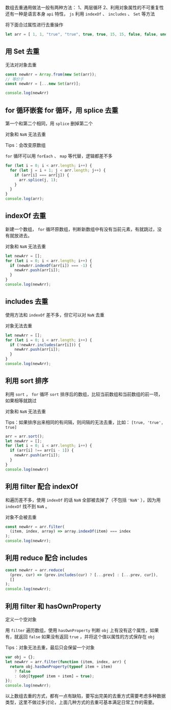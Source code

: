 数组去重通用做法一般有两种方法：
1、两层循环
2、利用对象属性的不可重复性
还有一种是语言本身 `api` 特性， `js` 利用 `indexOf` 、 `includes` 、 `Set` 等方法

将下面合过属性进行去重操作

```jsx
let arr = [ 1, 1, "true", "true", true, true, 15, 15, false, false, undefined, undefined, null, null, NaN, NaN, "NaN", 0, 0, "a", "a", {}, {}, 1, "true", true, 15, false, 'false', undefined, null, NaN, "NaN", 0, {}];
```

## 用 Set 去重

无法对对象去重

```jsx
const newArr = Array.from(new Set(arr));
// 等价于
const newArr = [...new Set(arr)];

console.log(newArr)
```

## for 循环嵌套 for 循环，用 splice 去重

第一个和第二个相同，用 `splice` 删掉第二个

对象和 `NaN` 无法去重

Tips：会改变原数组

`for` 循环可以用  `forEach` 、 `map` 等代替，逻辑都差不多

```jsx
for (let i = 0; i < arr.length; i++) {
  for (let j = i + 1; j < arr.length; j++) {
    if (arr[i] === arr[j]) {
      arr.splice(j, 1);
    }
  }
}
console.log(arr);
```

## indexOf 去重

新建一个数组， `for` 循环原数组，判断新数组中有没有当前元素，有就跳过，没有就放进去。

对象和 `NaN` 无法去重

```jsx
let newArr = [];
for (let i = 0; i < arr.length; i++) {
  if (newArr.indexOf(arr[i]) === -1) {
    newArr.push(arr[i]);
  }
}
console.log(newArr);
```

## includes 去重

使用方法和 `indexOf` 差不多，但它可以对 `NaN` 去重

对象无法去重

```jsx
let newArr = [];
for (let i = 0; i < arr.length; i++) {
  if (!newArr.includes(arr[i])) {
    newArr.push(arr[i]);
  }
}
console.log(newArr);
```

## 利用 sort 排序

利用 `sort` ， `for` 循环 `sort` 排序后的数组，比较当前数组和当前数组的前一项，如果相等就跳过

对象和 `NaN` 无法去重

Tips：如果排序出来相同的有间隔，则间隔的无法去重，比如： `[true, 'true', true]` 

```jsx
arr = arr.sort();
let newArr = [];
for (let i = 0; i < arr.length; i++) {
  if (arr[i] !== arr[i - 1]) {
    newArr.push(arr[i]);
  }
}
console.log(newArr)
```

## 利用 filter 配合 indexOf

和遍历差不多，使用 `indexOf` 的话 `NaN` 全部被去掉了（不包括 `'NaN'` ），因为用 `indexOf` 找不到 `NaN` 。

对象不会被去重

```jsx
const newArr = arr.filter(
  (item, index, array) => array.indexOf(item) === index
);
console.log(newArr);
```

## 利用 reduce 配合 includes

```jsx
const newArr = arr.reduce(
  (prev, cur) => (prev.includes(cur) ? [...prev] : [...prev, cur]),
  []
);
console.log(newArr);
```

## 利用 filter 和 hasOwnProperty

定义一个空对象

用 `filter` 遍历数组，使用 `hasOwnProperty` 判断 `obj` 上有没有这个属性，如果有，就返回 `false` 如果没有返回 `true` ，并将这个值以属性的方式保存在 `obj` 

Tips：对象无法去重，最后只会保留一个对象

```jsx
var obj = {};
let newArr = arr.filter(function (item, index, arr) {
  return obj.hasOwnProperty(typeof item + item)
    ? false
    : (obj[typeof item + item] = true);
});
console.log(newArr);
```

以上数组去重的方式，都有一点有缺陷，要写出完美的去重方式需要考虑多种数据类型，这里不做过多讨论，上面几种方式的去重可基本满足日常工作的需要。